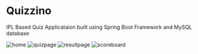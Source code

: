 # Quizzino

IPL Based Quiz Applicataion built using Spring Boot Framework and MySQL database



![home](https://user-images.githubusercontent.com/64360092/144750790-ddaa983b-0f46-4713-a133-5a35b4326f05.jpg)
![quizpage](https://user-images.githubusercontent.com/64360092/144750793-30380ec4-5686-4fda-80c0-bf7551cabbfb.PNG)
![resultpage](https://user-images.githubusercontent.com/64360092/144750796-b9192df8-ad2a-4496-8b0f-ba130d5a9f63.PNG)
![scoreboard](https://user-images.githubusercontent.com/64360092/144750797-a0712130-7f55-4e1b-a7d0-5ffa63481e3c.PNG)
